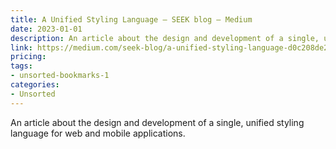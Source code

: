 ```yaml
---
title: A Unified Styling Language – SEEK blog – Medium
date: 2023-01-01
description: An article about the design and development of a single, unified styling language for web and mobile applications.
link: https://medium.com/seek-blog/a-unified-styling-language-d0c208de2660
pricing: 
tags: 
- unsorted-bookmarks-1 
categories: 
- Unsorted 
---
```


An article about the design and development of a single, unified styling language for web and mobile applications.